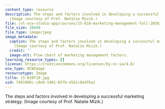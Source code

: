 ```yaml
---
content_type: resource
description: The steps and factors involved in developing a successful marketing strategy.
  (Image courtesy of Prof. Natalie Mizik.)
file: /ol-ocw-studio-app/courses/15-810-marketing-management-fall-2010/7d41908cc8a91481857be5b1c8a4fba2_15-810f10.jpg
file_size: 28440
file_type: image/jpeg
image_metadata:
  caption: The steps and factors involved in developing a successful marketing strategy.
    (Image courtesy of Prof. Natalie Mizik.)
  credit: ''
  image-alt: Flow chart of marketing management factors.
learning_resource_types: []
license: https://creativecommons.org/licenses/by-nc-sa/4.0/
ocw_type: OCWImage
resourcetype: Image
title: 15-810f10.jpg
uid: 7d41908c-c8a9-1481-857b-e5b1c8a4fba2
---
```

The steps and factors involved in developing a successful marketing strategy. (Image courtesy of Prof. Natalie Mizik.)
